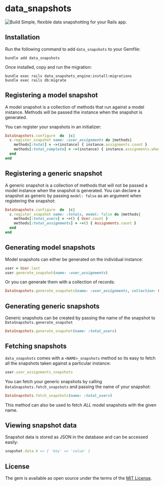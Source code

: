 # data_snapshots
![Build](https://github.com/k-p-jones/data_snapshots/workflows/Build/badge.svg)
Simple, flexible data snapshotting for your Rails app.

## Installation
Run the following command to add `data_snapshots` to your Gemfile:
``` shell
bundle add data_snapshots
```
Once installed, copy and run the migration:
```shell
bundle exec rails data_snapshots_engine:install:migrations
bundle exec rails db:migrate
```
## Registering a model snapshot
A model snapshot is a collection of methods that run against a model instance. Methods will be passed the instance when the snapshot is generated.

You can register your snapshots in an initializer:

```ruby
DataSnapshots.configure  do  |c|
  c.register_snapshot name: :user_assignments do |methods|
    methods[:total] = ->(instance) { instance.assignments.count }
    methods[:total_complete] = ->(instance) { instance.assignments.where(complete: true).count }
  end
end
```

## Registering a generic snapshot
A generic snapshot is a collection of methods that will not be passed a model instance when the snapshot is generated. You can declare a snapshot as generic by passing `model: false` as an argument when registering the snapshot:

```ruby
DataSnapshots.configure  do  |c|
  c.register_snapshot name: :totals, model: false do |methods|
    methods[:total_users] = ->() { User.count }
    methods[:total_assignments] = ->() { Assignments.count }
  end
end
```

## Generating model snapshots
Model snapshots can either be generated on the individual instance:
```ruby
user = User.last
user.generate_snapshot(name: :user_assignments)
```
Or you can generate them with a collection of records:
```ruby
DataSnapshots.generate_snapshots(name: :user_assignments, collection: User.all)
```

## Generating generic snapshots
Generic snapshots can be created by passing the name of the snapshot to `DataSnapshots.generate_snapshot`
```ruby
DataSnapshots.generate_snapshot(name: :total_users)
```

## Fetching snapshots
`data_snapshots` comes with a `<NAME>_snapshots` method so its easy to fetch all the snapshots taken against a particular instance:
```ruby
user.user_assignments_snapshots
```
You can fetch your generic snapshots by calling `DataSnapshots.fetch_snapshots` and passing the name of your snapshot:
```ruby
DataSnapshots.fetch_snapshots(name: :total_users)
```
This method can also be used to fetch _ALL_ model snapshots with the given name.

## Viewing snapshot data

Snapshot data is stored as JSON in the database and can be accessed easily:

```ruby
snapshot.data # => { 'key' => 'value' }
```

## License

The gem is available as open source under the terms of the  [MIT License](https://opensource.org/licenses/MIT). 

